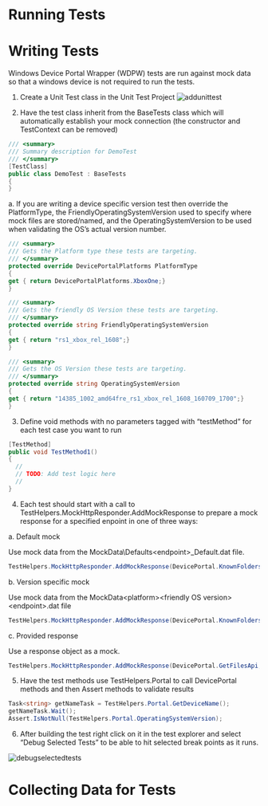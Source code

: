 # Running Tests
# Writing Tests

Windows Device Portal Wrapper (WDPW) tests are run against mock data so that a windows device is not required to run the tests.

1.	Create a Unit Test class in the Unit Test Project
  ![addunittest](https://cloud.githubusercontent.com/assets/1520739/17310088/225af006-57f7-11e6-834c-7735b7270d85.png)

2.	Have the test class inherit from the BaseTests class which will automatically establish your mock connection (the constructor and TestContext can be removed)

  ```c#
 /// <summary>
  /// Summary description for DemoTest
  /// </summary>
  [TestClass]
  public class DemoTest : BaseTests
  {
  }
  ```
  
  a. If you are writing a device specific version test then override the PlatformType, the FriendlyOperatingSystemVersion used to specify where mock files are stored/named, and the OperatingSystemVersion to be used when validating the OS’s actual version number.
  
  ```c#
 /// <summary>
/// Gets the Platform type these tests are targeting.
/// </summary>
protected override DevicePortalPlatforms PlatformType
{
  get { return DevicePortalPlatforms.XboxOne;}
}

/// <summary>
/// Gets the friendly OS Version these tests are targeting.
/// </summary>
protected override string FriendlyOperatingSystemVersion
{
  get { return "rs1_xbox_rel_1608";}
}

/// <summary>
/// Gets the OS Version these tests are targeting.
/// </summary>
protected override string OperatingSystemVersion
{
  get { return "14385_1002_amd64fre_rs1_xbox_rel_1608_160709_1700";}
}
  ```

3.	Define void methods with no parameters tagged with “testMethod” for each test case you want to run

  ```c#
  [TestMethod]
  public void TestMethod1()
  {
    //
    // TODO: Add test logic here
    //
  }
  ```

4. Each test should start with a call to TestHelpers.MockHttpResponder.AddMockResponse to prepare a mock response for a specified enpoint in one of three ways:

  a. Default mock
  
  Use mock data from the MockData\Defaults\<endpoint>_Default.dat file.
  ```c#
  TestHelpers.MockHttpResponder.AddMockResponse(DevicePortal.KnownFoldersApi, response, HttpMethods.Get);
  ```
  b. Version specific mock
  
  Use mock data from the MockData\<platform>\<friendly OS version>\<endpoint>_<platform>_<friendly OS version>.dat file
  ```c#
  TestHelpers.MockHttpResponder.AddMockResponse(DevicePortal.KnownFoldersApi, this.PlatformType, this.FriendlyOperatingSystemVersion, HttpMethods.Get);
  ```
  c. Provided response
  
  Use a response object as a mock.
  ```c#
  TestHelpers.MockHttpResponder.AddMockResponse(DevicePortal.GetFilesApi, response, HttpMethods.Get);
  ```
5. Have the test methods use TestHelpers.Portal to call DevicePortal methods and then Assert methods to validate results

  ```c#
  Task<string> getNameTask = TestHelpers.Portal.GetDeviceName();
  getNameTask.Wait();
  Assert.IsNotNull(TestHelpers.Portal.OperatingSystemVersion);
  ```
  
6. After building the test right click on it in the test explorer and select “Debug Selected Tests” to be able to hit selected break points as it runs.

  ![debugselectedtests](https://cloud.githubusercontent.com/assets/1520739/17310093/27a33636-57f7-11e6-8cab-45620c167dcf.png)

# Collecting Data for Tests
